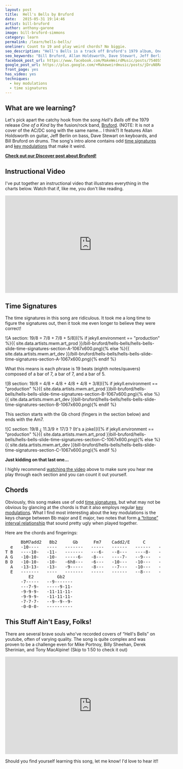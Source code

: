 ```yaml
---
layout: post
title:  Hell's Bells by Bruford
date:   2015-05-31 19:14:46
artist: bill-bruford
author: anthony-garone
image: bill-bruford-simmons
category: learn
permalink: /learn/hells-bells/
oneliner: Count to 19 and play weird chords? No biggie.
seo_description: "Hell's Bells is a track off Bruford's 1979 album, One of a Kind, and uses odd time signatures and key modulations for great listening and playing."
seo_keywords: "Bill Bruford, Allan Holdsworth, Dave Stewart, Jeff Berlin, Bruford, One of a Kind, Hell's Bells"
facebook_post_url: https://www.facebook.com/MakeWeirdMusic/posts/754055434707182
google_post_url: https://plus.google.com/+Makeweirdmusic/posts/jDruN8RAj6m
front_page: yes
has_video: yes
techniques:
  - key modulations
  - time signatures
---
```

## What are we learning?

Let's pick apart the catchy hook from the song *Hell's Bells* off the 1979 release *One of a Kind* by the fusion/rock band, [Bruford](/discover/bruford). (NOTE: It is not a cover of the AC/DC song with the same name... I think?) It features Allan Holdsworth on guitar, Jeff Berlin on bass, Dave Stewart on keyboards, and Bill Bruford on drums. The song's intro alone contains odd [time signatures](/techniques/time-signatures) and [key modulations](/techniques/key-modulations) that make it weird.

**[Check out our Discover post about Bruford!](/discover/bill-bruford)**

## Instructional Video

I've put together an instructional video that illustrates everything in the charts below. Watch that if, like me, you don't like reading.

<div class="video-wrapper">
<iframe width="560" height="315" src="http://www.youtube.com/embed/wNCSTNHejAY?rel=0" frameborder="0" allowfullscreen></iframe>
</div>

## Time Signatures

The time signatures in this song are ridiculous. It took me a long time to figure the signatures out, then it took me even longer to believe they were correct!

![A section: 19/8 = 7/8 + 7/8 + 5/8]({% if jekyll.environment == "production" %}{{ site.data.artists.mwm.art_prod }}/bill-bruford/hells-bells/hells-bells-slide-time-signatures-section-A-1067x600.png){% else %}{{ site.data.artists.mwm.art_dev }}/bill-bruford/hells-bells/hells-bells-slide-time-signatures-section-A-1067x600.png){% endif %}

What this means is each phrase is 19 beats (eighth notes/quavers) composed of a bar of 7, a bar of 7, and a bar of 5.

![B section: 19/8 = 4/8 + 4/8 + 4/8 + 4/8 + 3/8]({% if jekyll.environment == "production" %}{{ site.data.artists.mwm.art_prod }}bill-bruford/hells-bells/hells-bells-slide-time-signatures-section-B-1067x600.png){% else %}{{ site.data.artists.mwm.art_dev }}bill-bruford/hells-bells/hells-bells-slide-time-signatures-section-B-1067x600.png){% endif %}

This section starts with the Gb chord (fingers in the section below) and ends with the Am7.

![C section: 19/8 ¿ 11.3/9 ≥ 17/3 ? (It's a joke)]({% if jekyll.environment == "production" %}{{ site.data.artists.mwm.art_prod }}bill-bruford/hells-bells/hells-bells-slide-time-signatures-section-C-1067x600.png){% else %}{{ site.data.artists.mwm.art_dev }}bill-bruford/hells-bells/hells-bells-slide-time-signatures-section-C-1067x600.png){% endif %}

<strong>Just kidding on that last one&#8230;</strong>

I highly recommend [watching the video](https://youtu.be/wNCSTNHejAY) above to make sure you hear me play through each section and you can count it out yourself.

## Chords

Obviously, this song makes use of odd <a href="http://makeweirdmusic.com/techniques/time-signatures">time signatures</a>, but what may not be obvious by glancing at the chords is that it also employs regular <a href="http://makeweirdmusic.com/techniques/key-modulations">key modulations</a>. What I find most interesting about the key modulations is the keys change between Bb major and E major, two notes that form <a href="http://en.wikipedia.org/wiki/Tritone">a &#8220;tritone&#8221; interval relationship</a> that sound pretty ugly when played together.

Here are the chords and fingerings:

<pre class="tab">      BbM7add2   Bb2      Gb      Fm7    Cadd2/E     C        Am7
  e   -10----   ----   -------   -----   ------   ------   --------
T B   ----10-   -11-   -------   ---6-   --8---   ----8-   -10p8---
A G   -10-10-   -10-   -----6-   -8---   ----7-   --9---   ------9-
B D   -10-10-   -10-   -6h8---   -6---   -10---   -10---   -10-----
  A   -13-13-   -13-   -9-----   -8---   --7---   -10---   --0-----
  E   -------   ----   -------   -----   ------   --8---   --------
         E2         Gb2
      -7-----   --9-------
      ---7-9-   -----9-11-
      -9-9-9-   -11-11-11-
      -9-9-9-   -11-11-11-
      -7-7-7-   --9--9--9-
      -0-0-0-   ----------
</pre>

## This Stuff Ain't Easy, Folks!

There are several brave souls who've recorded covers of &#8220;Hell's Bells&#8221; on youtube, often of varying quality. The song is quite complex and was proven to be a challenge even for Mike Portnoy, Billy Sheehan, Derek Sherinian, and Tony MacAlpine! (Skip to 1:50 to check it out)

<div class="video-wrapper">
<iframe width="560" height="315" src="http://www.youtube.com/embed/QmCJRciBZRQ?t=1m47s?rel=0" frameborder="0" allowfullscreen></iframe>
</div>

Should you find yourself learning this song, let me know! I'd love to hear it!!
